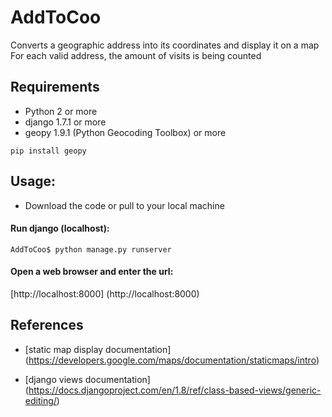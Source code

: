 # AddToCoo
Converts a geographic address into its coordinates and display it on a map
For each valid address, the amount of visits is being counted

## Requirements

* Python 2 or more
* django 1.7.1 or more
* geopy 1.9.1 (Python Geocoding Toolbox) or more
```
pip install geopy
```


## Usage:
* Download the code or pull to your local machine

#### Run django (localhost):
```
AddToCoo$ python manage.py runserver
```

#### Open a web browser and enter the url:

[http://localhost:8000] (http://localhost:8000)


## References
* [static map display documentation] (https://developers.google.com/maps/documentation/staticmaps/intro)
  
* [django views documentation] (https://docs.djangoproject.com/en/1.8/ref/class-based-views/generic-editing/)
  
